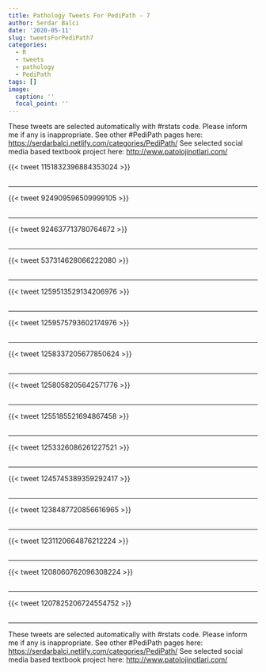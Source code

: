```yaml
---
title: Pathology Tweets For PediPath - 7
author: Serdar Balci
date: '2020-05-11'
slug: tweetsForPediPath7
categories:
  - R
  - tweets
  - pathology
  - PediPath
tags: []
image:
  caption: ''
  focal_point: ''
---
```



These tweets are selected automatically with #rstats code. Please inform me if any is inappropriate.
See other #PediPath pages here: https://serdarbalci.netlify.com/categories/PediPath/ 
See selected social media based textbook project here: http://www.patolojinotlari.com/

{{< tweet 1151832396884353024 >}}
<br>
<br>
<hr>
{{< tweet 924909596509999105 >}}
<br>
<br>
<hr>
{{< tweet 924637713780764672 >}}
<br>
<br>
<hr>
{{< tweet 537314628066222080 >}}
<br>
<br>
<hr>
{{< tweet 1259513529134206976 >}}
<br>
<br>
<hr>
{{< tweet 1259575793602174976 >}}
<br>
<br>
<hr>
{{< tweet 1258337205677850624 >}}
<br>
<br>
<hr>
{{< tweet 1258058205642571776 >}}
<br>
<br>
<hr>
{{< tweet 1255185521694867458 >}}
<br>
<br>
<hr>
{{< tweet 1253326086261227521 >}}
<br>
<br>
<hr>
{{< tweet 1245745389359292417 >}}
<br>
<br>
<hr>
{{< tweet 1238487720856616965 >}}
<br>
<br>
<hr>
{{< tweet 1231120664876212224 >}}
<br>
<br>
<hr>
{{< tweet 1208060762096308224 >}}
<br>
<br>
<hr>
{{< tweet 1207825206724554752 >}}
<br>
<br>
<hr>


These tweets are selected automatically with #rstats code. Please inform me if any is inappropriate.
See other #PediPath pages here: https://serdarbalci.netlify.com/categories/PediPath/ 
See selected social media based textbook project here: http://www.patolojinotlari.com/
